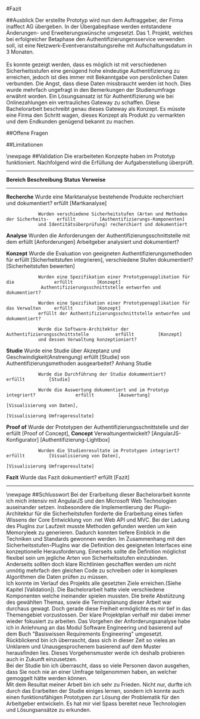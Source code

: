 #Fazit


##Ausblick
Der erstellte Prototyp wird nun dem Auftraggeber, der Firma inaffect AG übergeben. In der Übergabephase werden entstandene Änderungen- und Erweiterungswünsche umgesetzt. Das 1. Projekt, welches bei erfolgreicher Betaphase den Authentifizierungensservice verwenden soll, ist eine Netzwerk-Eventveranstaltungsreihe mit Aufschaltungsdatum in 3 Monaten.\
\
Es konnte gezeigt werden, dass es möglich ist mit verschiedenen Sicherheitsstufen eine genügend hohe eindeutige Authentifizierung zu erreichen, jedoch ist dies immer mit Bekanntgabe von persönlichen Daten verbunden. Die Angst, dass diese Daten missbraucht werden ist hoch. Dies wurde mehrfach ungefragt in den Bemerkungen der Studienumfrage erwähnt worden. Ein Lösungsansatz ist für Authentifizierung wie bei Onlinezahlungen ein vertrauliches Gateway zu schaffen. Diese Bachelorarbeit beschreibt genau dieses Gateway als Konzept. Es müsste eine Firma den Schritt wagen, dieses Konzept als Produkt zu vermarkten und dem Endkunden genügend bekannt zu machen.

##Offene Fragen

##Limitationen


\newpage
##Validation
Die erarbeiteten Konzepte haben im Prototyp funktioniert. Nachfolgend wird die Erfüllung der Aufgabenstellung überprüft.

------------------------------------------------------------------------------------------------------------------------------------	
__Bereich__		__Beschreibung__															__Status__  	__Verweise__
-------------	---------------------------------------------------------------------------	--------------- ------------------------
__Recherche__ 	Wurde eine Marktanalyse bestehende Produkte recherchiert und dokumentiert?	erfüllt     	[Martkanalyse]
																											
				Wurden verschiedene Sicherheitstufen (Arten und Methoden der Sicherheits- 	erfüllt     	[Authentifizierungs-Komponenten]           
				und Identitätsüberprüfung) recherchiert und dokumentiert						
																											
__Analyse__     Wurden die Anforderungen der Authentifizierungsschnittstelle mit dem 		erfüllt     	[Anforderungen]
				Arbeitgeber analysiert und dokumentiert? 	                                            	
																											
__Konzept__		Wurde die Evaluation von geeigneten Authentifizierungsmethoden für 			erfüllt     	[Sicherheitstufen integrieren],
				verschiedene Stufen dokumentiert?	                                                    	[Sicherheitstufen bewerten]
																											
				Wurden eine Spezifikation einer Prototypenapplikation für die				erfüllt     	[Konzept]
				 Authentifizierungsschnittstelle entworfen und dokumentiert?	                        	
																											
				Wurden eine Spezifikation einer Prototypenapplikation für das Verwalten		erfüllt     	[Konzept]            
				erfüllt der Authentifizierungsschnittstelle entworfen und dokumentiert?	                					
																											
				Wurde die Software-Architektur der Authentifizierungsschnittstelle 			erfüllt     	[Konzept]   
				und dessen Verwaltung konzeptioniert?                                                   	
																											
__Studie__		Wurde eine Studie über Akzeptanz und Geschwindigkeit(Anstrengung)			erfüllt     	[Studie]
				von Authentifizierungsmethoden ausgearbeitet?                                           	Anhang Studie
																											
				Wurde die Durchführung der Studie dokummentiert?							erfüllt     	[Studie]
																											
				Wurde die Auswertung dokumentiert und im Prototyp integriert?				erfüllt     	[Auswertung]
																											[Visualisierung von Daten],
																											[Visualisierung Umfrageresultate]
																											
__Proof of__	Wurde der Prototypen der Authentifizierungsschnittstelle und der 			erfüllt     	[Proof of Concept],
__Concept__		Verwaltungentwickelt?                                                                   	[AngularJS-Konfigurator]
																											[Authentifizierung-Lightbox]
																											
				Wurden die Studienresultate im Prototypen integriert?						erfüllt     	[Visualisierung von Daten],
																											[Visualisierung Umfrageresultate]
																											
__Fazit__		Wurde das Fazit dokumentiert?												erfüllt			[Fazit]				
----------------------------------------------------------------------------------------------------------- ---------------------
	
\newpage
##Schlusswort
Bei der Erarbeitung dieser Bachelorarbeit konnte ich mich intensiv mit AngularJS und den Microsoft Web Technologien auseinander setzen. Insbesondere die Implementierung der Plugin-Architektur für die Sicherheitstufen forderte die Erarbeitung eines tiefen Wissens der Core Entwicklung von .net Web API und MVC. Bei der Ladung des PlugIns zur Laufzeit musste Methoden gefunden werden um kein Memoryleek zu generieren. Dadurch konnten tiefere Einblick in die Techniken und Standards gewonnen werden. Im Zusammenhang mit den Sicherheitsstufen-PlugIns war die Definition des geeigneten Interfaces eine konzeptionelle Herausforderung. Einerseits sollte die Definition möglichst flexibel sein um jegliche Arten von Sicherheitsstufen einzubinden. Anderseits sollten doch klare Richtlinien geschaffen werden um nicht unnötig mehrfach den gleichen Code zu schreiben oder in komplexen Algorithmen die Daten prüfen zu müssen. \
Ich konnte im Verlauf des Projekts alle gesetzten Ziele erreichen.(Siehe Kapitel [Validation]). Die Bachelorarbeit hatte viele verschiedene Komponenten welche ineinander spielen mussten. Die breite Abstützung des gewählten Themas, sowie die Terminplanung dieser Arbeit war durchaus gewagt. Doch gerade diese Freiheit ermöglichte es mir tief in das Themengebiet vorzustossen. Der klare Projektplan verhalf mir dabei immer wieder fokusiert zu arbeiten.
Das Vorgehen der Anforderungsanalyse habe ich in Anlehnung an das Modul Software Engineering und basierend auf dem Buch "Basiswissen Requirements Engineering" umgesetzt. Rückblickend bin ich überrascht, dass sich in dieser Zeit so vieles an Unklarem und Unausgesprochenem basierend auf dem Muster herausfinden lies. Dieses Vorgehensmuster werde ich deshalb probieren auch in Zukunft einzusetzen.\
Bei der Studie bin ich überrascht, dass so viele Personen davon ausgehen, dass Sie noch nie an einer Umfrage teilgenommen haben, an welcher gemoggelt hätte werden können.\
Mit dem Resultat meiner Arbeit bin ich sehr zu Frieden. Nicht nur, durfte ich durch das Erarbeiten der Studie einiges lernen, sondern ich konnte auch einen funktionsfähigen Prototypen zur Lösung der Problematik für den Arbeitgeber entwickeln. Es hat mir viel Spass bereitet neue Technologien und Lösungsansätze zu erkunden.
